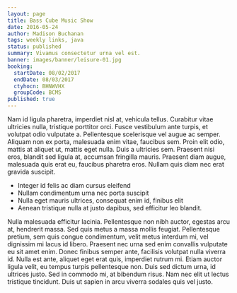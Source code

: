```yaml
---
layout: page
title: Bass Cube Music Show
date: 2016-05-24
author: Madison Buchanan
tags: weekly links, java
status: published
summary: Vivamus consectetur urna vel est.
banner: images/banner/leisure-01.jpg
booking:
  startDate: 08/02/2017
  endDate: 08/03/2017
  ctyhocn: BHNWVHX
  groupCode: BCMS
published: true
---
```

Nam id ligula pharetra, imperdiet nisl at, vehicula tellus. Curabitur vitae ultricies nulla, tristique porttitor orci. Fusce vestibulum ante turpis, et volutpat odio vulputate a. Pellentesque scelerisque vel augue ac semper. Aliquam non ex porta, malesuada enim vitae, faucibus sem. Proin elit odio, mattis at aliquet ut, mattis eget nulla. Duis a ultricies sem. Praesent nisi eros, blandit sed ligula at, accumsan fringilla mauris. Praesent diam augue, malesuada quis erat eu, faucibus pharetra eros. Nullam quis diam nec erat gravida suscipit.

* Integer id felis ac diam cursus eleifend
* Nullam condimentum urna nec porta suscipit
* Nulla eget mauris ultrices, consequat enim id, finibus elit
* Aenean tristique nulla at justo dapibus, sed efficitur leo blandit.

Nulla malesuada efficitur lacinia. Pellentesque non nibh auctor, egestas arcu at, hendrerit massa. Sed quis metus a massa mollis feugiat. Pellentesque pretium, sem quis congue condimentum, velit metus interdum mi, vel dignissim mi lacus id libero. Praesent nec urna sed enim convallis vulputate eu sit amet enim. Donec finibus semper ante, facilisis volutpat nulla viverra id. Nulla est ante, aliquet eget erat quis, imperdiet rutrum mi. Etiam auctor ligula velit, eu tempus turpis pellentesque non. Duis sed dictum urna, id ultrices justo. Sed in commodo mi, at bibendum risus. Nam nec elit ut lectus tristique tincidunt. Duis ut sapien in arcu viverra sodales quis vel justo.
